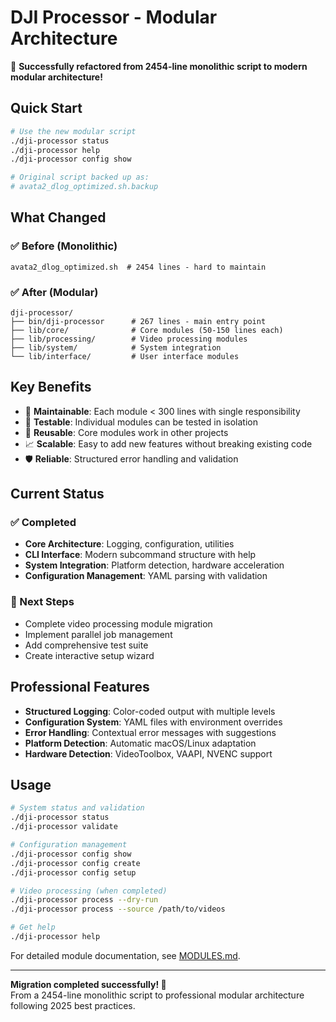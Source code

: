 # DJI Processor - Modular Architecture

🎉 **Successfully refactored from 2454-line monolithic script to modern modular architecture!**

## Quick Start

```bash
# Use the new modular script
./dji-processor status
./dji-processor help
./dji-processor config show

# Original script backed up as:
# avata2_dlog_optimized.sh.backup
```

## What Changed

### ✅ **Before** (Monolithic)
```
avata2_dlog_optimized.sh  # 2454 lines - hard to maintain
```

### ✅ **After** (Modular)
```
dji-processor/
├── bin/dji-processor      # 267 lines - main entry point
├── lib/core/              # Core modules (50-150 lines each)
├── lib/processing/        # Video processing modules
├── lib/system/            # System integration
└── lib/interface/         # User interface modules
```

## Key Benefits

- 🔧 **Maintainable**: Each module < 300 lines with single responsibility
- 🧪 **Testable**: Individual modules can be tested in isolation  
- 🔄 **Reusable**: Core modules work in other projects
- 📈 **Scalable**: Easy to add new features without breaking existing code
- 🛡️ **Reliable**: Structured error handling and validation

## Current Status

### ✅ Completed
- **Core Architecture**: Logging, configuration, utilities
- **CLI Interface**: Modern subcommand structure with help
- **System Integration**: Platform detection, hardware acceleration
- **Configuration Management**: YAML parsing with validation

### 🚧 Next Steps
- Complete video processing module migration
- Implement parallel job management  
- Add comprehensive test suite
- Create interactive setup wizard

## Professional Features

- **Structured Logging**: Color-coded output with multiple levels
- **Configuration System**: YAML files with environment overrides
- **Error Handling**: Contextual error messages with suggestions
- **Platform Detection**: Automatic macOS/Linux adaptation
- **Hardware Detection**: VideoToolbox, VAAPI, NVENC support

## Usage

```bash
# System status and validation
./dji-processor status
./dji-processor validate

# Configuration management  
./dji-processor config show
./dji-processor config create
./dji-processor config setup

# Video processing (when completed)
./dji-processor process --dry-run
./dji-processor process --source /path/to/videos

# Get help
./dji-processor help
```

For detailed module documentation, see [MODULES.md](MODULES.md).

---

**Migration completed successfully! 🚀**  
From a 2454-line monolithic script to professional modular architecture following 2025 best practices.